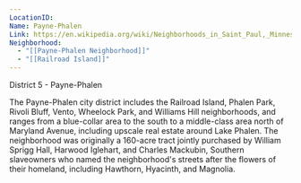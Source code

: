 ```yaml
---
LocationID: 
Name: Payne-Phalen
Link: https://en.wikipedia.org/wiki/Neighborhoods_in_Saint_Paul,_Minnesota#District_5_-_Payne-Phalen
Neighborhood:
  - "[[Payne-Phalen Neighborhood]]"
  - "[[Railroad Island]]"
---
```


District 5 - Payne-Phalen

The Payne-Phalen city district includes the Railroad Island, Phalen Park, Rivoli Bluff, Vento, Wheelock Park, and Williams Hill neighborhoods, and ranges from a blue-collar area to the south to a middle-class area north of Maryland Avenue, including upscale real estate around Lake Phalen. The neighborhood was originally a 160-acre tract jointly purchased by William Sprigg Hall, Harwood Iglehart, and Charles Mackubin, Southern slaveowners who named the neighborhood's streets after the flowers of their homeland, including Hawthorn, Hyacinth, and Magnolia.